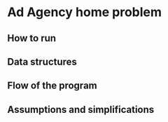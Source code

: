 # Ad Agency home problem

## How to run

## Data structures

## Flow of the program

## Assumptions and simplifications
